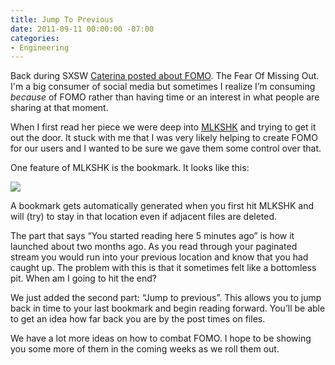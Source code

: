```yaml
---
title: Jump To Previous
date: 2011-09-11 00:00:00 -07:00
categories:
- Engineering
---
```


<p>Back during SXSW <a href="http://caterina.net/wp-archives/71">Caterina posted about FOMO</a>. The Fear Of Missing Out. I'm a big consumer of social media but sometimes I realize I’m consuming <em>because</em> of FOMO rather than having time or an interest in what people are sharing at that moment.</p>

<p>When I first read her piece we were deep into <a href="http://mlkshk.com/">MLKSHK</a> and trying to get it out the door. It stuck with me that I was very likely helping to create FOMO for our users and I wanted to be sure we gave them some control over that.</p>

<p>One feature of MLKSHK is the bookmark. It looks like this:</p>

<p><img src="http://mlkshk.com/r/73SU"></p>

<p>A bookmark gets automatically generated when you first hit MLKSHK and will (try) to stay in that location even if adjacent files are deleted. </p>

<p>The part that says “You started reading here 5 minutes ago” is how it launched about two months ago. As you read through your paginated stream you would run into your previous location and know that you had caught up. The problem with this is that it sometimes felt like a bottomless pit. When am I going to hit the end?</p>

<p>We just added the second part: “Jump to previous”. This allows you to jump back in time to your last bookmark and begin reading forward. You’ll be able to get an idea how far back you are by the post times on files.</p>

<p>We have a lot more ideas on how to combat FOMO. I hope to be showing you some more of them in the coming weeks as we roll them out.</p>
